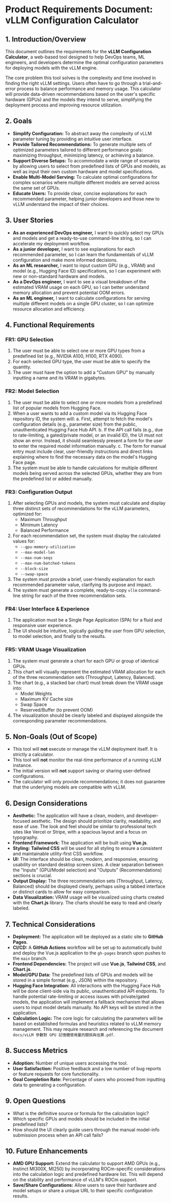# Product Requirements Document: vLLM Configuration Calculator

## 1. Introduction/Overview

This document outlines the requirements for the **vLLM Configuration Calculator**, a web-based tool designed to help DevOps teams, ML engineers, and developers determine the optimal configuration parameters for deploying models with the vLLM engine.

The core problem this tool solves is the complexity and time involved in finding the right vLLM settings. Users often have to go through a trial-and-error process to balance performance and memory usage. This calculator will provide data-driven recommendations based on the user's specific hardware (GPUs) and the models they intend to serve, simplifying the deployment process and improving resource utilization.

## 2. Goals

* **Simplify Configuration:** To abstract away the complexity of vLLM parameter tuning by providing an intuitive user interface.
* **Provide Tailored Recommendations:** To generate multiple sets of optimized parameters tailored to different performance goals: maximizing throughput, minimizing latency, or achieving a balance.
* **Support Diverse Setups:** To accommodate a wide range of scenarios by allowing users to select from predefined lists of GPUs and models, as well as input their own custom hardware and model specifications.
* **Enable Multi-Model Serving:** To calculate optimal configurations for complex scenarios where multiple different models are served across the same set of GPUs.
* **Educate Users:** To provide clear, concise explanations for each recommended parameter, helping junior developers and those new to vLLM understand the impact of their choices.

## 3. User Stories

* **As an experienced DevOps engineer,** I want to quickly select my GPUs and models and get a ready-to-use command-line string, so I can accelerate my deployment workflow.
* **As a junior developer,** I want to see explanations for each recommended parameter, so I can learn the fundamentals of vLLM configuration and make more informed decisions.
* **As an ML researcher,** I want to input custom GPU (e.g., VRAM) and model (e.g., Hugging Face ID) specifications, so I can experiment with new or non-standard hardware and models.
* **As a DevOps engineer,** I want to see a visual breakdown of the estimated VRAM usage on each GPU, so I can better understand memory allocation and prevent potential OOM errors.
* **As an ML engineer,** I want to calculate configurations for serving multiple different models on a single GPU cluster, so I can optimize resource allocation and efficiency.

## 4. Functional Requirements

### FR1: GPU Selection

1. The user must be able to select one or more GPU types from a predefined list (e.g., NVIDIA A100, H100, RTX 4090).
2. For each selected GPU type, the user must be able to specify the quantity.
3. The user must have the option to add a "Custom GPU" by manually inputting a name and its VRAM in gigabytes.

### FR2: Model Selection

1. The user must be able to select one or more models from a predefined list of popular models from Hugging Face.
2. When a user wants to add a custom model via its Hugging Face repository ID, the system will:
    a. First, attempt to fetch the model's configuration details (e.g., parameter size) from the public, unauthenticated Hugging Face Hub API.
    b. If the API call fails (e.g., due to rate-limiting, a gated/private model, or an invalid ID), the UI must not show an error. Instead, it should seamlessly present a form for the user to enter the required model information manually.
    c. The form for manual entry must include clear, user-friendly instructions and direct links explaining where to find the necessary data on the model's Hugging Face page.
3. The system must be able to handle calculations for multiple different models being served across the selected GPUs, whether they are from the predefined list or added manually.

### FR3: Configuration Output

1. After selecting GPUs and models, the system must calculate and display three distinct sets of recommendations for the vLLM parameters, optimized for:
    * Maximum Throughput
    * Minimum Latency
    * Balanced Performance
2. For each recommendation set, the system must display the calculated values for:
    * `--gpu-memory-utilization`
    * `--max-model-len`
    * `--max-num-seqs`
    * `--max-num-batched-tokens`
    * `--block-size`
    * `--swap-space`
3. The system must provide a brief, user-friendly explanation for each recommended parameter value, clarifying its purpose and impact.
4. The system must generate a complete, ready-to-copy `vllm` command-line string for each of the three recommendation sets.

### FR4: User Interface & Experience

1. The application must be a Single Page Application (SPA) for a fluid and responsive user experience.
2. The UI should be intuitive, logically guiding the user from GPU selection, to model selection, and finally to the results.

### FR5: VRAM Usage Visualization

1. The system must generate a chart for each GPU or group of identical GPUs.
2. This chart will visually represent the estimated VRAM allocation for each of the three recommendation sets (Throughput, Latency, Balanced).
3. The chart (e.g., a stacked bar chart) must break down the VRAM usage into:
    * Model Weights
    * Maximum KV Cache size
    * Swap Space
    * Reserved/Buffer (to prevent OOM)
4. The visualization should be clearly labeled and displayed alongside the corresponding parameter recommendations.

## 5. Non-Goals (Out of Scope)

* This tool will **not** execute or manage the vLLM deployment itself. It is strictly a calculator.
* This tool will **not** monitor the real-time performance of a running vLLM instance.
* The initial version will **not** support saving or sharing user-defined configurations.
* The calculator will only provide recommendations; it does not guarantee that the underlying models are compatible with vLLM.

## 6. Design Considerations

* **Aesthetic:** The application will have a clean, modern, and developer-focused aesthetic. The design should prioritize clarity, readability, and ease of use. The look and feel should be similar to professional tech sites like Vercel or Stripe, with a spacious layout and a focus on typography.
* **Frontend Framework:** The application will be built using **Vue.js**.
* **Styling:** **Tailwind CSS** will be used for all styling to ensure a consistent and maintainable utility-first CSS workflow.
* **UI:** The interface should be clean, modern, and responsive, ensuring usability on standard desktop screen sizes. A clear separation between the "Inputs" (GPU/Model selection) and "Outputs" (Recommendations) sections is crucial.
* **Output Display:** The three recommendation sets (Throughput, Latency, Balanced) should be displayed clearly, perhaps using a tabbed interface or distinct cards to allow for easy comparison.
* **Data Visualization:** VRAM usage will be visualized using charts created with the **Chart.js** library. The charts should be easy to read and clearly labeled.

## 7. Technical Considerations

* **Deployment:** The application will be deployed as a static site to **GitHub Pages**.
* **CI/CD:** A **GitHub Actions** workflow will be set up to automatically build and deploy the Vue.js application to the `gh-pages` branch upon pushes to the `main` branch.
* **Frontend Dependencies:** The project will use **Vue.js**, **Tailwind CSS**, and **Chart.js**.
* **Model/GPU Data:** The predefined lists of GPUs and models will be stored in a simple format (e.g., JSON) within the repository.
* **Hugging Face Integration:** All interactions with the Hugging Face Hub will be done client-side via its public, unauthenticated API endpoints. To handle potential rate-limiting or access issues with private/gated models, the application will implement a fallback mechanism that allows users to input model details manually. No API keys will be stored in the application.
* **Calculation Logic:** The core logic for calculating the parameters will be based on established formulas and heuristics related to vLLM memory management. This may require research and referencing the document `docs/vLLM 參數對 GPU 記憶體使用量的關係與估算.pdf`.

## 8. Success Metrics

* **Adoption:** Number of unique users accessing the tool.
* **User Satisfaction:** Positive feedback and a low number of bug reports or feature requests for core functionality.
* **Goal Completion Rate:** Percentage of users who proceed from inputting data to generating a configuration.

## 9. Open Questions

* What is the definitive source or formula for the calculation logic?
* Which specific GPUs and models should be included in the initial predefined lists?
* How should the UI clearly guide users through the manual model-info submission process when an API call fails?

## 10. Future Enhancements

* **AMD GPU Support:** Extend the calculator to support AMD GPUs (e.g., Instinct MI300X, MI250) by incorporating ROCm-specific considerations into the calculation logic and predefined hardware list. This will depend on the stability and performance of vLLM's ROCm support.
* **Save/Share Configurations:** Allow users to save their hardware and model setups or share a unique URL to their specific configuration results.
